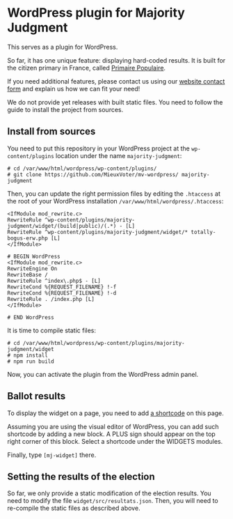 # WordPress plugin for Majority Judgment


This serves as a plugin for WordPress.

So far, it has one unique feature: displaying hard-coded results.
It is built for the citizen primary in France, called [Primaire Populaire](https://primairepopulaire.fr/).

If you need additional features, please contact us using our [website contact form](https://mieuxvoter.fr/) and explain us how we can fit your need!

We do not provide yet releases with built static files. You need to follow the guide to install the project from sources.


## Install from sources

You need to put this repository in your WordPress project at the `wp-content/plugins` location under the name `majority-judgment`:

```
# cd /var/www/html/wordpress/wp-content/plugins/
# git clone https://github.com/MieuxVoter/mv-wordpress/ majority-judgment
```
 
Then, you can update the right permission files by editing the `.htaccess` at the root of your WordPress installation `/var/www/html/wordpress/.htaccess`:



```
<IfModule mod_rewrite.c>
RewriteRule ^wp-content/plugins/majority-judgment/widget/(build|public)/(.*) - [L]
RewriteRule ^wp-content/plugins/majority-judgment/widget/* totally-bogus-erw.php [L]
</IfModule>

# BEGIN WordPress
<IfModule mod_rewrite.c>
RewriteEngine On
RewriteBase /
RewriteRule ^index\.php$ - [L]
RewriteCond %{REQUEST_FILENAME} !-f
RewriteCond %{REQUEST_FILENAME} !-d
RewriteRule . /index.php [L]
</IfModule>

# END WordPress

```

It is time to compile static files:

```
# cd /var/www/html/wordpress/wp-content/plugins/majority-judgment/widget
# npm install
# npm run build
``` 

Now, you can activate the plugin from the WordPress admin panel.

## Ballot results

To display the widget on a page, you need to add [a shortcode](https://wordpress.com/support/shortcodes/) on this page.

Assuming you are using the visual editor of WordPress, you can add such shortcode by adding a new block. A PLUS sign should appear on the top right corner of this block. Select a shortcode under the WIDGETS modules.

Finally, type `[mj-widget]` there.

## Setting the results of the election

So far, we only provide a static modification of the election results.
You need to modify the file `widget/src/resultats.json`. Then, you will need to re-compile the static files as described above.
